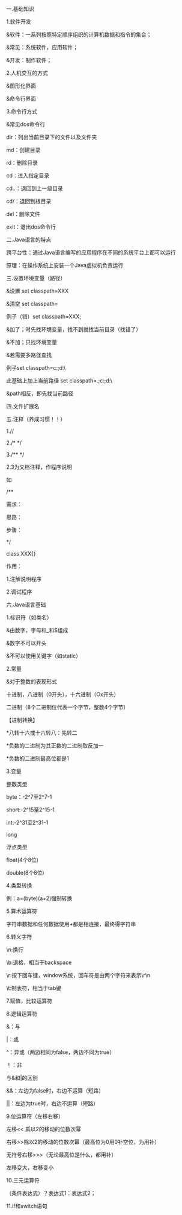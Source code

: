 一.基础知识

1.软件开发

&软件：一系列按照特定顺序组织的计算机数据和指令的集合；

&常见：系统软件，应用软件；

&开发：制作软件；

2.人机交互的方式

&图形化界面

&命令行界面

3.命令行方式

&常见dos命令行

dir：列出当前目录下的文件以及文件夹

md：创建目录

rd：删除目录

cd：进入指定目录

cd..：退回到上一级目录

cd/：退回到根目录

del：删除文件

exit：退出dos命令行


二.Java语言的特点

跨平台性：通过Java语言编写的应用程序在不同的系统平台上都可以运行

原理：在操作系统上安装一个Java虚拟机负责运行

三.设置环境变量（路径）

&设置 set classpath=XXX

&清空 set classpath=

例子（错）set classpath=XXX;

&加了；时先找环境变量，找不到就找当前目录（找错了）

&不加；只找环境变量

&若需要多路径查找

例子set classpath=c:\;d:\

此基础上加上当前路径
set classpath=.;c:\;d:\

&path相反，即先找当前路径

四.文件扩展名

五.注释（养成习惯！！）

1.//

2./*    */

3./**    */

2.3为文档注释，作程序说明

如

/**

需求：

思路：

步骤：

*/

class XXX{}

作用：

1.注解说明程序

2.调试程序

六.Java语言基础

1.标识符（如类名）

&由数字，字母和_和$组成

&数字不可以开头

&不可以使用关键字（如static）

2.常量

&对于整数的表现形式

十进制，八进制（0开头），十六进制（Ox开头）

二进制（8个二进制位代表一个字节，整数4个字节）

【进制转换】

*八转十六或十六转八：先转二

*负数的二进制为其正数的二进制取反加一

*负数的二进制最高位都是1

3.变量

 整数类型
 
 byte：-2^7至2^7-1
 
 short:-2^15至2^15-1
 
 int:-2^31至2^31-1
 
 long
 
 浮点类型
 
 float(4个8位)
 
 double(8个8位)
 
 4.类型转换
 
 例：a=(byte)(a+2)强制转换
 
 5.算术运算符
 
 字符串数据和任何数据使用+都是相连接，最终得字符串
 
 6.转义字符
 
 \n:换行
 
 \b:退格，相当于backspace
 
 \r:按下回车键，window系统，回车符是由两个字符来表示\r\n
 
 \t:制表符，相当于tab键
 
 7.赋值，比较运算符
 
 8.逻辑运算符
 
 &：与
 
 |：或
 
 ^：异或（两边相同为false，两边不同为true）
 
 ！：非
 
 与&和|的区别
 
 &&：左边为false时，右边不运算（短路）
 
 ||：左边为true时，右边不运算（短路）
 
 9.位运算符（左移右移）
 
 左移<< 乘以2的移动的位数次幂
 
 
 右移>>除以2的移动的位数次幂（最高位为0用0补空位，为用补）
 
 无符号右移>>>（无论最高位是什么，都用补）
 
 左移变大，右移变小

10.三元运算符

（条件表达式）？表达式1：表达式2；

11.if和switch语句


 
 





